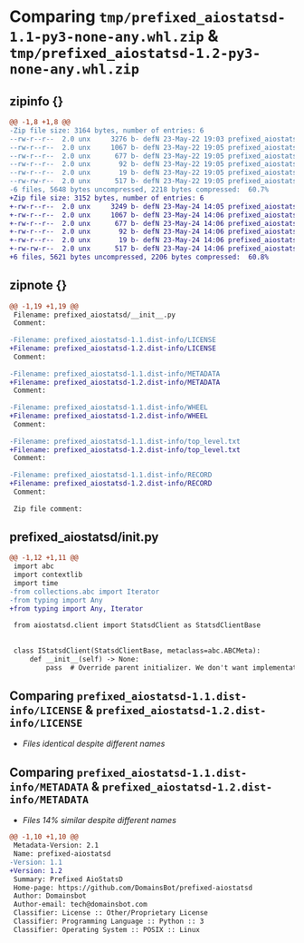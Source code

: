 # Comparing `tmp/prefixed_aiostatsd-1.1-py3-none-any.whl.zip` & `tmp/prefixed_aiostatsd-1.2-py3-none-any.whl.zip`

## zipinfo {}

```diff
@@ -1,8 +1,8 @@
-Zip file size: 3164 bytes, number of entries: 6
--rw-r--r--  2.0 unx     3276 b- defN 23-May-22 19:03 prefixed_aiostatsd/__init__.py
--rw-r--r--  2.0 unx     1067 b- defN 23-May-22 19:05 prefixed_aiostatsd-1.1.dist-info/LICENSE
--rw-r--r--  2.0 unx      677 b- defN 23-May-22 19:05 prefixed_aiostatsd-1.1.dist-info/METADATA
--rw-r--r--  2.0 unx       92 b- defN 23-May-22 19:05 prefixed_aiostatsd-1.1.dist-info/WHEEL
--rw-r--r--  2.0 unx       19 b- defN 23-May-22 19:05 prefixed_aiostatsd-1.1.dist-info/top_level.txt
--rw-rw-r--  2.0 unx      517 b- defN 23-May-22 19:05 prefixed_aiostatsd-1.1.dist-info/RECORD
-6 files, 5648 bytes uncompressed, 2218 bytes compressed:  60.7%
+Zip file size: 3152 bytes, number of entries: 6
+-rw-r--r--  2.0 unx     3249 b- defN 23-May-24 14:05 prefixed_aiostatsd/__init__.py
+-rw-r--r--  2.0 unx     1067 b- defN 23-May-24 14:06 prefixed_aiostatsd-1.2.dist-info/LICENSE
+-rw-r--r--  2.0 unx      677 b- defN 23-May-24 14:06 prefixed_aiostatsd-1.2.dist-info/METADATA
+-rw-r--r--  2.0 unx       92 b- defN 23-May-24 14:06 prefixed_aiostatsd-1.2.dist-info/WHEEL
+-rw-r--r--  2.0 unx       19 b- defN 23-May-24 14:06 prefixed_aiostatsd-1.2.dist-info/top_level.txt
+-rw-rw-r--  2.0 unx      517 b- defN 23-May-24 14:06 prefixed_aiostatsd-1.2.dist-info/RECORD
+6 files, 5621 bytes uncompressed, 2206 bytes compressed:  60.8%
```

## zipnote {}

```diff
@@ -1,19 +1,19 @@
 Filename: prefixed_aiostatsd/__init__.py
 Comment: 
 
-Filename: prefixed_aiostatsd-1.1.dist-info/LICENSE
+Filename: prefixed_aiostatsd-1.2.dist-info/LICENSE
 Comment: 
 
-Filename: prefixed_aiostatsd-1.1.dist-info/METADATA
+Filename: prefixed_aiostatsd-1.2.dist-info/METADATA
 Comment: 
 
-Filename: prefixed_aiostatsd-1.1.dist-info/WHEEL
+Filename: prefixed_aiostatsd-1.2.dist-info/WHEEL
 Comment: 
 
-Filename: prefixed_aiostatsd-1.1.dist-info/top_level.txt
+Filename: prefixed_aiostatsd-1.2.dist-info/top_level.txt
 Comment: 
 
-Filename: prefixed_aiostatsd-1.1.dist-info/RECORD
+Filename: prefixed_aiostatsd-1.2.dist-info/RECORD
 Comment: 
 
 Zip file comment:
```

## prefixed_aiostatsd/__init__.py

```diff
@@ -1,12 +1,11 @@
 import abc
 import contextlib
 import time
-from collections.abc import Iterator
-from typing import Any
+from typing import Any, Iterator
 
 from aiostatsd.client import StatsdClient as StatsdClientBase
 
 
 class IStatsdClient(StatsdClientBase, metaclass=abc.ABCMeta):
     def __init__(self) -> None:
         pass  # Override parent initializer. We don't want implementation inheritance.
```

## Comparing `prefixed_aiostatsd-1.1.dist-info/LICENSE` & `prefixed_aiostatsd-1.2.dist-info/LICENSE`

 * *Files identical despite different names*

## Comparing `prefixed_aiostatsd-1.1.dist-info/METADATA` & `prefixed_aiostatsd-1.2.dist-info/METADATA`

 * *Files 14% similar despite different names*

```diff
@@ -1,10 +1,10 @@
 Metadata-Version: 2.1
 Name: prefixed-aiostatsd
-Version: 1.1
+Version: 1.2
 Summary: Prefixed AioStatsD
 Home-page: https://github.com/DomainsBot/prefixed-aiostatsd
 Author: Domainsbot
 Author-email: tech@domainsbot.com
 Classifier: License :: Other/Proprietary License
 Classifier: Programming Language :: Python :: 3
 Classifier: Operating System :: POSIX :: Linux
```

